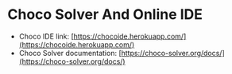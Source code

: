# Choco Solver And Online IDE

- Choco IDE link: [https://chocoide.herokuapp.com/](https://chocoide.herokuapp.com/)
- Choco Solver documentation: [https://choco-solver.org/docs/](https://choco-solver.org/docs/)
